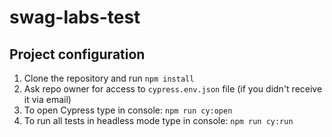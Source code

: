 # swag-labs-test

## Project configuration

1. Clone the repository and run `npm install`
2. Ask repo owner for access to `cypress.env.json` file (if you didn't receive it via email)
3. To open Cypress type in console: `npm run cy:open`
4. To run all tests in headless mode type in console: `npm run cy:run`
